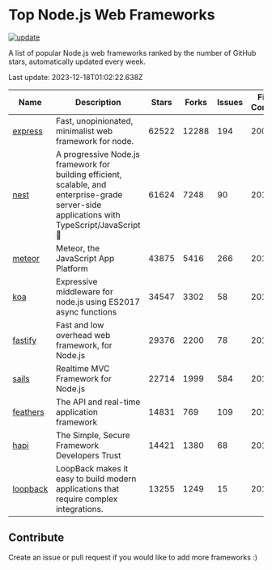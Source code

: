 # Top Node.js Web Frameworks

[![update](https://github.com/sunnysid3up/nodejs-web-frameworks/actions/workflows/update.yml/badge.svg)](https://github.com/sunnysid3up/nodejs-web-frameworks/actions/workflows/update.yml)

A list of popular Node.js web frameworks ranked by the number of GitHub stars, automatically updated every week.

Last update: 2023-12-18T01:02:22.638Z

| Name          | Description          | Stars                     | Forks          | Issues               | First Commit        | Last Commit         | Language          |
|---------------|----------------------|---------------------------|----------------|----------------------|---------------------|---------------------|-------------------|
| [express](https://github.com/expressjs/express) | Fast, unopinionated, minimalist web framework for node. | 62522 | 12288 | 194 | 2009 | 2023-12-18 | JS |
| [nest](https://github.com/nestjs/nest) | A progressive Node.js framework for building efficient, scalable, and enterprise-grade server-side applications with TypeScript/JavaScript 🚀 | 61624 | 7248 | 90 | 2017 | 2023-12-17 | TS |
| [meteor](https://github.com/meteor/meteor) | Meteor, the JavaScript App Platform | 43875 | 5416 | 266 | 2012 | 2023-12-17 | JS |
| [koa](https://github.com/koajs/koa) | Expressive middleware for node.js using ES2017 async functions | 34547 | 3302 | 58 | 2013 | 2023-12-17 | JS |
| [fastify](https://github.com/fastify/fastify) | Fast and low overhead web framework, for Node.js | 29376 | 2200 | 78 | 2016 | 2023-12-17 | JS |
| [sails](https://github.com/balderdashy/sails) | Realtime MVC Framework for Node.js | 22714 | 1999 | 584 | 2012 | 2023-12-16 | JS |
| [feathers](https://github.com/feathersjs/feathers) | The API and real-time application framework | 14831 | 769 | 109 | 2011 | 2023-12-17 | TS |
| [hapi](https://github.com/hapijs/hapi) | The Simple, Secure Framework Developers Trust | 14421 | 1380 | 68 | 2011 | 2023-12-17 | JS |
| [loopback](https://github.com/strongloop/loopback) | LoopBack makes it easy to build modern applications that require complex integrations. | 13255 | 1249 | 15 | 2013 | 2023-12-15 | JS |

## Contribute 

Create an issue or pull request if you would like to add more frameworks :)